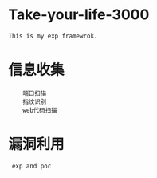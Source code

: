 # Take-your-life-3000
```
This is my exp framewrok.
```
# 信息收集
```
	端口扫描
	指纹识别
	web代码扫描
```
# 漏洞利用
```	exp and poc```